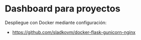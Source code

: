 # Dashboard para proyectos

Despliegue con Docker mediante configuración:

- <https://github.com/sladkovm/docker-flask-gunicorn-nginx>